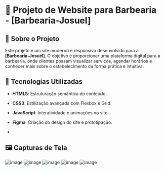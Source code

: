 # 💈 Projeto de Website para Barbearia - [Barbearia-Josuel]
## 🧾 Sobre o Projeto

Este projeto é um site moderno e responsivo desenvolvido para a **[Barbearia-Josuel]**. O objetivo é proporcionar uma plataforma digital para a barbearia, onde clientes possam visualizar serviços, agendar horários e conhecer mais sobre o estabelecimento de forma prática e intuitiva.

## 🚀 Tecnologias Utilizadas

- **HTML5**: Estruturação semântica do conteúdo.
- **CSS3**: Estilização avançada com Flexbox e Grid.
- **JavaScript**: Interatividade e animações no site.
- **Figma**: Criação do design do site e prototipação.

- 
## 🖼️ Capturas de Tela
![image](https://github.com/user-attachments/assets/735679e6-dfbd-430a-80a4-35a56b48fb5c)
![image](https://github.com/user-attachments/assets/46d14547-75c4-4a69-bbdb-dc258a56a403)
![image](https://github.com/user-attachments/assets/a6931eff-9c5d-4e9a-908c-5f3361e9f0dc)
![image](https://github.com/user-attachments/assets/c744be68-437c-4aed-bc04-74ab69e35868)
![image](https://github.com/user-attachments/assets/332a453f-5af0-4325-8b6a-ccedfa35527b)
